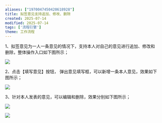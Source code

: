 ```yaml
---
aliases: ["1970047450420618928"]
title: 拟签意见支持追加、修改、删除
created: 2025-07-14
modified: 2025-07-14
tags: ['流程引擎']
theme: 工作流程
---
```


1、拟签意见为一人一条意见的情况下，支持本人对自己的意见进行追加、修改和删除，整体操作入口如下图所示；

![](https://myhelpdoc.oss-cn-heyuan.aliyuncs.com/mdimages/518321bdddc3474b9c08751778690d63.jpg)

2、点击【填写意见】按钮， 弹出意见填写框，可以新增一条本人意见，效果如下图所示；

![](https://myhelpdoc.oss-cn-heyuan.aliyuncs.com/mdimages/df28b7985b2695f86b0f3a0f3ae71b98.jpg)

3、针对本人发表的意见，可以编辑和删除，效果分别如下图所示；

![](https://myhelpdoc.oss-cn-heyuan.aliyuncs.com/mdimages/05cd4cd4c117c944b231680d7ca70117.jpg)

![](https://myhelpdoc.oss-cn-heyuan.aliyuncs.com/mdimages/60024d6e63f7a162ac557452a4a6a554.jpg)

